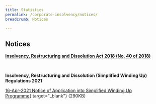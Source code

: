 ```yaml
---
title: Statistics
permalink: /corporate-insolvency/notices/
breadcrumb: Notices

---
```



Notices 
---

<u><b>Insolvency, Restructuring and Dissolution Act 2018 (No. 40 of 2018) </b></u>

<br>

**Insolvency, Restructuring and Dissolution (Simplified Winding Up) Regulations 2021**

[16-Apr-2021 Notice of Application into Simplified Winding Up Programme](/files/16-04-2021%20Application%20SWU.pdf/){:target="_blank"} (290KB)

